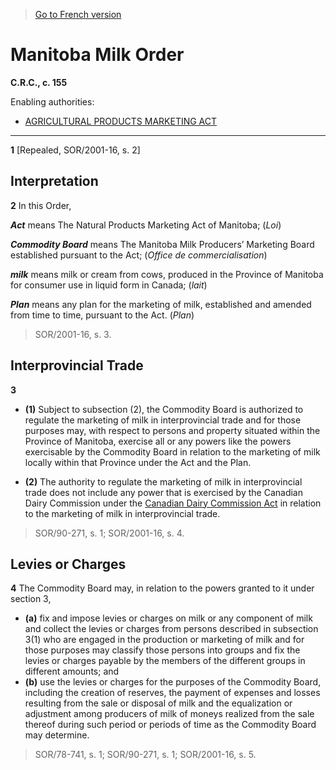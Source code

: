 > [Go to French version](/fr/Règlements/Codification%20des%20règlements%20du%20Canada/101-200/C.R.C.,%20ch.%20155.md)

# Manitoba Milk Order

**C.R.C., c. 155**

Enabling authorities: 
- [AGRICULTURAL PRODUCTS MARKETING ACT](/en/Acts/Revised%20Statutes%20of%20Canada/A/A-6.md)

----------


**1** [Repealed, SOR/2001-16, s. 2]




## Interpretation


**2** In this Order,

***Act*** means The Natural Products Marketing Act of Manitoba; (*Loi*)

***Commodity Board*** means The Manitoba Milk Producers’ Marketing Board established pursuant to the Act; (*Office de commercialisation*)

***milk*** means milk or cream from cows, produced in the Province of Manitoba for consumer use in liquid form in Canada; (*lait*)

***Plan*** means any plan for the marketing of milk, established and amended from time to time, pursuant to the Act. (*Plan*) 
> SOR/2001-16, s. 3.





## Interprovincial Trade


**3** 

- **(1)** Subject to subsection (2), the Commodity Board is authorized to regulate the marketing of milk in interprovincial trade and for those purposes may, with respect to persons and property situated within the Province of Manitoba, exercise all or any powers like the powers exercisable by the Commodity Board in relation to the marketing of milk locally within that Province under the Act and the Plan.

- **(2)** The authority to regulate the marketing of milk in interprovincial trade does not include any power that is exercised by the Canadian Dairy Commission under the [Canadian Dairy Commission Act](/en/Acts/Revised%20Statutes%20of%20Canada/C/C-15.md) in relation to the marketing of milk in interprovincial trade.
> SOR/90-271, s. 1; SOR/2001-16, s. 4.





## Levies or Charges


**4** The Commodity Board may, in relation to the powers granted to it under section 3,
- **(a)** fix and impose levies or charges on milk or any component of milk and collect the levies or charges from persons described in subsection 3(1) who are engaged in the production or marketing of milk and for those purposes may classify those persons into groups and fix the levies or charges payable by the members of the different groups in different amounts; and
- **(b)** use the levies or charges for the purposes of the Commodity Board, including the creation of reserves, the payment of expenses and losses resulting from the sale or disposal of milk and the equalization or adjustment among producers of milk of moneys realized from the sale thereof during such period or periods of time as the Commodity Board may determine.
> SOR/78-741, s. 1; SOR/90-271, s. 1; SOR/2001-16, s. 5.



